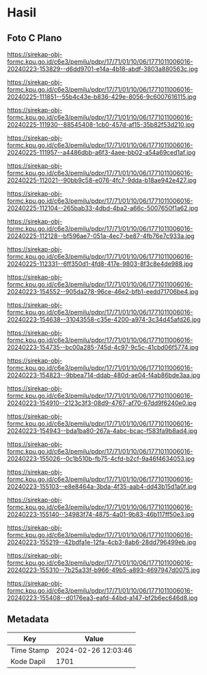 # Hasil

## Foto C Plano

https://sirekap-obj-formc.kpu.go.id/c6e3/pemilu/pdpr/17/71/01/10/06/1771011006016-20240223-153829--d6dd9701-e14a-4b18-abdf-3803a880563c.jpg

https://sirekap-obj-formc.kpu.go.id/c6e3/pemilu/pdpr/17/71/01/10/06/1771011006016-20240225-111851--55b4c43e-b836-429e-8056-9c6007616115.jpg

https://sirekap-obj-formc.kpu.go.id/c6e3/pemilu/pdpr/17/71/01/10/06/1771011006016-20240225-111930--88545408-1cb0-457d-af15-35b82f53d210.jpg

https://sirekap-obj-formc.kpu.go.id/c6e3/pemilu/pdpr/17/71/01/10/06/1771011006016-20240225-111957--a4486dbb-a6f3-4aee-bb02-a54a69ced1af.jpg

https://sirekap-obj-formc.kpu.go.id/c6e3/pemilu/pdpr/17/71/01/10/06/1771011006016-20240225-112021--90bb9c58-e076-4fc7-9dda-b18ae942e427.jpg

https://sirekap-obj-formc.kpu.go.id/c6e3/pemilu/pdpr/17/71/01/10/06/1771011006016-20240225-112104--265bab33-4dbd-4ba2-a66c-5007650f1a62.jpg

https://sirekap-obj-formc.kpu.go.id/c6e3/pemilu/pdpr/17/71/01/10/06/1771011006016-20240225-112128--bf596ae7-051a-4ec7-be87-4fb76e7c933a.jpg

https://sirekap-obj-formc.kpu.go.id/c6e3/pemilu/pdpr/17/71/01/10/06/1771011006016-20240225-112331--6ff350d1-4fd8-417e-9803-8f3c8e4de988.jpg

https://sirekap-obj-formc.kpu.go.id/c6e3/pemilu/pdpr/17/71/01/10/06/1771011006016-20240223-154552--905da278-96ce-46e2-bfb1-eedd71706be4.jpg

https://sirekap-obj-formc.kpu.go.id/c6e3/pemilu/pdpr/17/71/01/10/06/1771011006016-20240223-154638--31043558-c35e-4200-a974-3c34d45afd26.jpg

https://sirekap-obj-formc.kpu.go.id/c6e3/pemilu/pdpr/17/71/01/10/06/1771011006016-20240223-154735--bc00a285-745d-4c97-9c5c-41cbd06f5774.jpg

https://sirekap-obj-formc.kpu.go.id/c6e3/pemilu/pdpr/17/71/01/10/06/1771011006016-20240223-154823--9bbea714-ddab-480d-ae04-f4ab86bde3aa.jpg

https://sirekap-obj-formc.kpu.go.id/c6e3/pemilu/pdpr/17/71/01/10/06/1771011006016-20240223-154910--2123c3f3-08d9-4767-af70-67dd9f6240e0.jpg

https://sirekap-obj-formc.kpu.go.id/c6e3/pemilu/pdpr/17/71/01/10/06/1771011006016-20240223-154943--bda1ba80-267a-4abc-bcac-f583fa9b8ad4.jpg

https://sirekap-obj-formc.kpu.go.id/c6e3/pemilu/pdpr/17/71/01/10/06/1771011006016-20240223-155026--0c1b510b-fb75-4cfd-b2cf-9a46f4634053.jpg

https://sirekap-obj-formc.kpu.go.id/c6e3/pemilu/pdpr/17/71/01/10/06/1771011006016-20240223-155103--e8e8464a-3bda-4f35-aab4-dd43b15d1a0f.jpg

https://sirekap-obj-formc.kpu.go.id/c6e3/pemilu/pdpr/17/71/01/10/06/1771011006016-20240223-155140--34983f74-4875-4a01-9b83-46b117ff50e3.jpg

https://sirekap-obj-formc.kpu.go.id/c6e3/pemilu/pdpr/17/71/01/10/06/1771011006016-20240223-155219--42bdfa1e-12fa-4cb3-8ab6-28dd796499eb.jpg

https://sirekap-obj-formc.kpu.go.id/c6e3/pemilu/pdpr/17/71/01/10/06/1771011006016-20240223-155310--7b25a33f-b966-49b5-a893-4697947d0075.jpg

https://sirekap-obj-formc.kpu.go.id/c6e3/pemilu/pdpr/17/71/01/10/06/1771011006016-20240223-155408--d0176ea3-eafd-44bd-a147-bf2b6ec646d8.jpg


## Metadata

| Key        | Value               |
| ---------- | ------------------- |
| Time Stamp | 2024-02-26 12:03:46 |
| Kode Dapil | 1701                |



